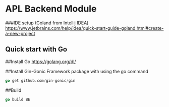 # APL Backend Module
###IDE setup (Goland from Intellij IDEA)
https://www.jetbrains.com/help/idea/quick-start-guide-goland.html#create-a-new-project
## Quick start with Go
##Install Go
https://golang.org/dl/

##Install Gin-Gonic Framework package with using the go command
```go 
go get github.com/gin-gonic/gin
```

##Build
```go 
go build BE
```